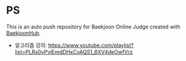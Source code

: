# PS
This is an auto push repository for Baekjoon Online Judge created with [BaekjoonHub](https://github.com/BaekjoonHub/BaekjoonHub).  
- 알고리즘 강의: https://www.youtube.com/playlist?list=PLRx0vPvlEmdDHxCvAQS1_6XV4deOwfVrz
